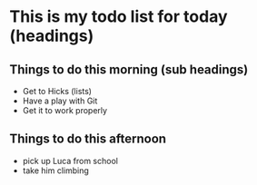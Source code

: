 # This is my todo list for today (headings)

## Things to do this morning (sub headings)

+ Get to Hicks (lists)
+ Have a play with Git
+ Get it to work properly

## Things to do this afternoon

+ pick up Luca from school
+ take him climbing